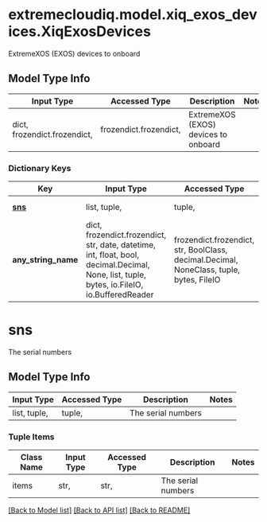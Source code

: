 # extremecloudiq.model.xiq_exos_devices.XiqExosDevices

ExtremeXOS (EXOS) devices to onboard

## Model Type Info
Input Type | Accessed Type | Description | Notes
------------ | ------------- | ------------- | -------------
dict, frozendict.frozendict,  | frozendict.frozendict,  | ExtremeXOS (EXOS) devices to onboard | 

### Dictionary Keys
Key | Input Type | Accessed Type | Description | Notes
------------ | ------------- | ------------- | ------------- | -------------
**[sns](#sns)** | list, tuple,  | tuple,  | The serial numbers | 
**any_string_name** | dict, frozendict.frozendict, str, date, datetime, int, float, bool, decimal.Decimal, None, list, tuple, bytes, io.FileIO, io.BufferedReader | frozendict.frozendict, str, BoolClass, decimal.Decimal, NoneClass, tuple, bytes, FileIO | any string name can be used but the value must be the correct type | [optional]

# sns

The serial numbers

## Model Type Info
Input Type | Accessed Type | Description | Notes
------------ | ------------- | ------------- | -------------
list, tuple,  | tuple,  | The serial numbers | 

### Tuple Items
Class Name | Input Type | Accessed Type | Description | Notes
------------- | ------------- | ------------- | ------------- | -------------
items | str,  | str,  | The serial numbers | 

[[Back to Model list]](../../README.md#documentation-for-models) [[Back to API list]](../../README.md#documentation-for-api-endpoints) [[Back to README]](../../README.md)

